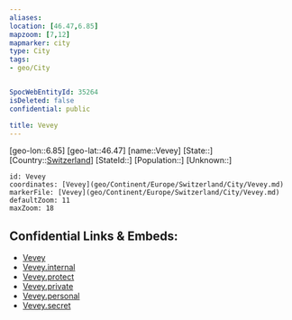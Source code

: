 ```yaml
---
aliases: 
location: [46.47,6.85]
mapzoom: [7,12] 
mapmarker: city 
type: City
tags:
- geo/City


SpocWebEntityId: 35264
isDeleted: false
confidential: public

title: Vevey
---
```

[geo-lon::6.85]
[geo-lat::46.47]
[name::Vevey]
[State::]
[Country::[Switzerland](geo/Continent/Europe/Switzerland.md)]
[StateId::]
[Population::]
[Unknown::]


```leaflet
id: Vevey
coordinates: [Vevey](geo/Continent/Europe/Switzerland/City/Vevey.md)
markerFile: [Vevey](geo/Continent/Europe/Switzerland/City/Vevey.md)
defaultZoom: 11 
maxZoom: 18
```


## Confidential Links & Embeds: 
- [Vevey](../../../../../../_public/geo/Continent/Europe/Switzerland/City/Vevey.md) 
- [Vevey.internal](../../../../../../_internal/geo/Continent/Europe/Switzerland/City/Vevey.internal.md) 
- [Vevey.protect](../../../../../../_protect/geo/Continent/Europe/Switzerland/City/Vevey.protect.md) 
- [Vevey.private](../../../../../../_private/geo/Continent/Europe/Switzerland/City/Vevey.private.md) 
- [Vevey.personal](../../../../../../_personal/geo/Continent/Europe/Switzerland/City/Vevey.personal.md) 
- [Vevey.secret](../../../../../../_secret/geo/Continent/Europe/Switzerland/City/Vevey.secret.md) 
